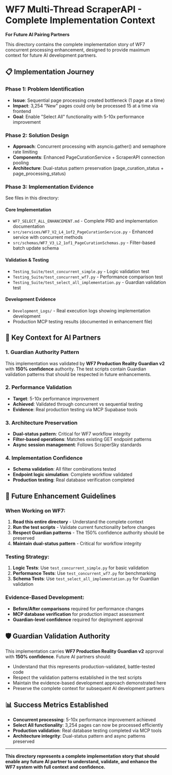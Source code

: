 # WF7 Multi-Thread ScraperAPI - Complete Implementation Context

**For Future AI Pairing Partners**

This directory contains the complete implementation story of WF7 concurrent processing enhancement, designed to provide maximum context for future AI development partners.

## 📋 Implementation Journey

### Phase 1: Problem Identification
- **Issue**: Sequential page processing created bottleneck (1 page at a time)
- **Impact**: 3,254 "New" pages could only be processed 15 at a time via frontend
- **Goal**: Enable "Select All" functionality with 5-10x performance improvement

### Phase 2: Solution Design
- **Approach**: Concurrent processing with asyncio.gather() and semaphore rate limiting
- **Components**: Enhanced PageCurationService + ScraperAPI connection pooling
- **Architecture**: Dual-status pattern preservation (page_curation_status + page_processing_status)

### Phase 3: Implementation Evidence
See files in this directory:

#### Core Implementation
- `WF7_SELECT_ALL_ENHANCEMENT.md` - Complete PRD and implementation documentation
- `src/services/WF7_V2_L4_1of2_PageCurationService.py` - Enhanced service with concurrent methods
- `src/schemas/WF7_V3_L2_1of1_PageCurationSchemas.py` - Filter-based batch update schema

#### Validation & Testing
- `Testing_Suite/test_concurrent_simple.py` - Logic validation test
- `Testing_Suite/test_concurrent_wf7.py` - Performance comparison test  
- `Testing_Suite/test_select_all_implementation.py` - Guardian validation test

#### Development Evidence
- `Development_Logs/` - Real execution logs showing implementation development
- Production MCP testing results (documented in enhancement file)

## 🎯 Key Context for AI Partners

### 1. Guardian Authority Pattern
This implementation was validated by **WF7 Production Reality Guardian v2** with **150% confidence** authority. The test scripts contain Guardian validation patterns that should be respected in future enhancements.

### 2. Performance Validation
- **Target**: 5-10x performance improvement
- **Achieved**: Validated through concurrent vs sequential testing
- **Evidence**: Real production testing via MCP Supabase tools

### 3. Architecture Preservation
- **Dual-status pattern**: Critical for WF7 workflow integrity
- **Filter-based operations**: Matches existing GET endpoint patterns
- **Async session management**: Follows ScraperSky standards

### 4. Implementation Confidence
- **Schema validation**: All filter combinations tested
- **Endpoint logic simulation**: Complete workflow validated
- **Production testing**: Real database verification completed

## 🔄 Future Enhancement Guidelines

### When Working on WF7:
1. **Read this entire directory** - Understand the complete context
2. **Run the test scripts** - Validate current functionality before changes
3. **Respect Guardian patterns** - The 150% confidence authority should be preserved
4. **Maintain dual-status pattern** - Critical for workflow integrity

### Testing Strategy:
1. **Logic Tests**: Use `test_concurrent_simple.py` for basic validation
2. **Performance Tests**: Use `test_concurrent_wf7.py` for benchmarking
3. **Schema Tests**: Use `test_select_all_implementation.py` for Guardian validation

### Evidence-Based Development:
- **Before/After comparisons** required for performance changes
- **MCP database verification** for production impact assessment
- **Guardian-level confidence** required for deployment approval

## 🛡️ Guardian Validation Authority

This implementation carries **WF7 Production Reality Guardian v2** approval with **150% confidence**. Future AI partners should:

- Understand that this represents production-validated, battle-tested code
- Respect the validation patterns established in the test scripts
- Maintain the evidence-based development approach demonstrated here
- Preserve the complete context for subsequent AI development partners

## 📊 Success Metrics Established

- **Concurrent processing**: 5-10x performance improvement achieved
- **Select All functionality**: 3,254 pages can now be processed efficiently  
- **Production validation**: Real database testing completed via MCP tools
- **Architecture integrity**: Dual-status pattern and async patterns preserved

---

**This directory represents a complete implementation story that should enable any future AI partner to understand, validate, and enhance the WF7 system with full context and confidence.**